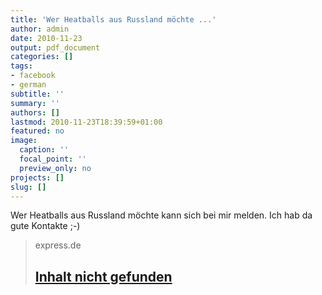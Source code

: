 ```yaml
---
title: 'Wer Heatballs aus Russland möchte ...'
author: admin
date: 2010-11-23
output: pdf_document
categories: []
tags:
- facebook
- german
subtitle: ''
summary: ''
authors: []
lastmod: 2010-11-23T18:39:59+01:00
featured: no
image:
  caption: ''
  focal_point: ''
  preview_only: no
projects: []
slug: []
---
```

Wer Heatballs aus Russland möchte kann sich bei mir melden. Ich hab da gute Kontakte ;-)
> express.de
> ## [Inhalt nicht gefunden](http://www.express.de/regional/koeln/getarnte-gluehbirnen-am-flughafen-gestoppt/-/2856/4848978/-/index.html)
>


